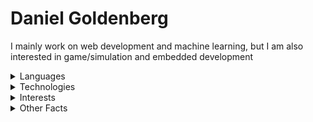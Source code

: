# Daniel Goldenberg

I mainly work on web development and machine learning, but I am also interested in game/simulation and embedded development

<details>
<summary>Languages</summary>

- C/C++
- Go
- Python
- JavaScript
- Java
- C#

<br>

- English
- Russian
- Ukrainian (Partially)
- Spanish (Partially)
</details>

<details>
<summary>Technologies</summary>

- React.js/Next.js
- Raylib
- SFML
- Flask
- Mux
- Unity
</details>

<details>
<summary>Interests</summary>

- Politics
- Physics/Engineering
- Business/Economics
- MMA/BJJ
</details>

<details>
<summary>Other Facts</summary>

- Age: 17
- Birth Year: 1776
- State: Florida, USA
- Favorite...
   - President: George Washington
   - Founding Father: James Madison
   - Country: United States
   - Youtubers: Dani, Randy, Donut Operator
- Currently Reading...
   - *Basic Economics* by Thomas Sowell
   - *A Conflict of Visions* by Thomas Sowell
   - *Superintelligence* by Nick Bostrom
</details>
